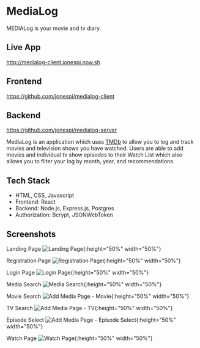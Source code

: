 # MediaLog

MEDIALog is your movie and tv diary.

## Live App 
http://medialog-client.jonespi.now.sh

## Frontend
https://github.com/jonespi/medialog-client

## Backend 
https://github.com/jonespi/medialog-server

MediaLog is an application which uses [TMDb](http://themoviedb.org) to allow you to log and track movies and television shows you have watched. Users are able to add movies and individual tv show episodes to their Watch List which also allows you to filter your log by month, year, and recommendations.

## Tech Stack

- HTML, CSS, Javascript
- Frontend: React
- Backend: Node.js, Express.js, Postgres
- Authorization: Bcrypt, JSONWebToken

## Screenshots

Landing Page
![Landing Page](https://i.imgur.com/OOUi9TB.png){:height="50%" width="50%"}

Registration Page
![Registration Page](https://i.imgur.com/VBDr8VA.png){:height="50%" width="50%"}

Login Page
![Login Page](https://i.imgur.com/6lCcYyM.png){:height="50%" width="50%"}

Media Search
![Media Search](https://i.imgur.com/H8DkNaH.png){:height="50%" width="50%"}

Movie Search
![Add Media Page - Movie](https://i.imgur.com/W6sD7DC.jpg){:height="50%" width="50%"}

TV Search
![Add Media Page - TV](https://i.imgur.com/vsudS30.png){:height="50%" width="50%"}

Episode Select
![Add Media Page - Episode Select](https://i.imgur.com/Gyl4Cox.png){:height="50%" width="50%"}

Watch Page
![Watch Page](https://i.imgur.com/bZbZZ4w.jpg){:height="50%" width="50%"}
